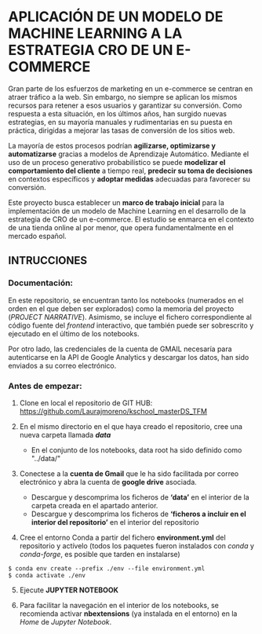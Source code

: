 # APLICACIÓN DE UN MODELO DE MACHINE LEARNING A LA ESTRATEGIA CRO DE UN E-COMMERCE

Gran parte de los esfuerzos de marketing en un e-commerce se centran en atraer tráfico a la web. Sin embargo, no siempre se aplican los mismos recursos para retener a esos usuarios y garantizar su conversión. Como respuesta a esta situación, en los últimos años, han surgido nuevas estrategias, en su mayoría manuales y rudimentarias en su puesta en práctica, dirigidas a mejorar las tasas de conversión de los sitios web.

La mayoría de estos procesos podrían **agilizarse, optimizarse y automatizarse** gracias a modelos de Aprendizaje Automático. Mediante el uso de un proceso generativo probabilístico se puede **modelizar el comportamiento del cliente** a tiempo real, **predecir su toma de decisiones** en contextos específicos y **adoptar medidas** adecuadas para favorecer su conversión.

Este proyecto busca establecer un **marco de trabajo inicial** para la implementación de un modelo de Machine Learning en el desarrollo de la estrategia de CRO de un e-commerce. El estudio se enmarca en el contexto de una tienda online al por menor, que opera fundamentalmente en el mercado español.

## INTRUCCIONES

### Documentación:

En este repositorio, se encuentran tanto los notebooks (numerados en el orden en el que deben ser explorados) como la memoria del proyecto (*PROJECT NARRATIVE*). Asimismo, se incluye el fichero correspondiente al código fuente del *frontend* interactivo, que también puede ser sobrescrito y ejecutado en el último de los notebooks. 

Por otro lado, las credenciales de la cuenta de GMAIL necesaría para autenticarse en la API de Google Analytics y descargar los datos, han sido enviados a su correo electrónico. 

### Antes de empezar:

1.	Clone en local el repositorio de GIT HUB: https://github.com/Laurajmoreno/kschool_masterDS_TFM

2.	En el mismo directorio en el que haya creado el repositorio, cree una nueva carpeta llamada ***data***
	- En el conjunto de los notebooks, data root ha sido definido como "../data/"

3.	Conectese a la **cuenta de Gmail** que le ha sido facilitada por correo electrónico y abra la cuenta de **google drive** asociada.
	- Descargue y descomprima los ficheros de **‘data’** en el interior de la carpeta creada en el apartado anterior.
	- Descargue y descomprima los ficheros de **‘ficheros a incluir en el interior del repositorio’** en el interior del repositorio

4.	Cree el entorno Conda a partir del fichero **environment.yml** del repositorio y actívelo (todos los paquetes fueron instalados con *conda* y *conda-forge*, es posible que tarden en instalarse)
```
$ conda env create --prefix ./env --file environment.yml
$ conda activate ./env
```
		

5.	Ejecute **JUPYTER NOTEBOOK**

6.	Para facilitar la navegación en el interior de los notebooks, se recomienda activar **nbextensions** (ya instalada en el entorno) en la *Home* de *Jupyter Notebook*.


